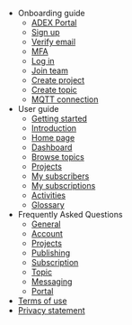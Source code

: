 * Onboarding guide
  * [ADEX Portal](User%20Guide/ADEX%20Portal)
  * [Sign up](User%20Guide/Sign%20up)
  * [Verify email](User%20Guide/Verify%20email)
  * [MFA](User%20Guide/MFA)
  * [Log in](User%20Guide/Log%20in)
  * [Join team](User%20Guide/Join%20team)
  * [Create project](User%20Guide/Create%20project)
  * [Create topic](User%20Guide/Create%20topic)
  * [MQTT connection](User%20Guide/MQTT%20connection)
* User guide
  * [Getting started](User%20Guide/Getting%20Started)
  * [Introduction](User%20Guide/Introduction)
  * [Home page](User%20Guide/Home%20Page)
  * [Dashboard](User%20Guide/Dashboard)
  * [Browse topics](User%20Guide/Browse%20Topic)
  * [Projects](User%20Guide/Projects)
  * [My subscribers](User%20Guide/My%20Subscribers)
  * [My subscriptions](User%20Guide/My%20Subscriptions)
  * [Activities](User%20Guide/Activities)
  * [Glossary](User%20Guide/Glossary)
* Frequently Asked Questions
  * [General](FAQs/General)
  * [Account](FAQs/Account)
  * [Projects](FAQs/Projects)
  * [Publishing](FAQs/Publishing)
  * [Subscription](FAQs/Subscription)
  * [Topic](FAQs/Topics)
  * [Messaging](FAQs/Messaging)
  * [Portal](FAQs/Portal)
* [Terms of use](Terms%20of%20Use/TOU)
* [Privacy statement](Privacy%20Statement/Privacy)
